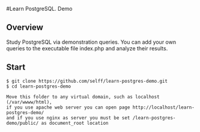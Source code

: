 #Learn PostgreSQL. Demo

## Overview

Study PostgreSQL via demonstration queries.
You can add your own queries to the executable file index.php and analyze their results.

## Start

```
$ git clone https://github.com/selff/learn-postgres-demo.git
$ cd learn-postgres-demo

Move this folder to any virtual domain, such as localhost (/var/wwww/html),
if you use apache web server you can open page http://localhost/learn-postgres-demo/
and if you use nginx as server you must be set /learn-postgres-demo/public/ as document_root location
